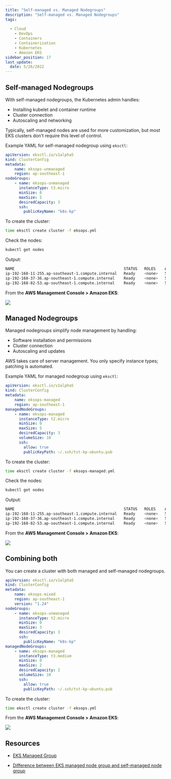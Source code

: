 ```yaml
---
title: "Self-managed vs. Managed Nodegroups"
description: "Self-managed vs. Managed Nodegroups"
tags: 
 
  - Cloud
    - DevOps
    - Containers
    - Containerization
    - Kubernetes
    - Amazon EKS
sidebar_position: 17
last_update:
  date: 5/26/2022
---
```



## Self-managed Nodegroups

With self-managed nodegroups, the Kubernetes admin handles:

- Installing kubelet and container runtime
- Cluster connection
- Autoscaling and networking

Typically, self-managed nodes are used for more customization, but most EKS clusters don’t require this level of control.

Example YAML for self-managed nodegroup using `eksctl`:

```yaml
apiVersion: eksctl.io/v1alpha5
kind: ClusterConfig
metadata:
    name: eksops-unmanaged
    region: ap-southeast-1
nodeGroups:
    - name: eksops-unmanaged
      instanceType: t3.micro
      minSize: 0
      maxSize: 5
      desiredCapacity: 3
      ssh: 
        publicKeyName: "k8s-kp"
```

To create the cluster:

```bash
time eksctl create cluster -f eksops.yml  
```

Check the nodes: 

```bash
kubectl get nodes
```

Output: 

```bash 
NAME                                                STATUS   ROLES    AGE   VERSION
ip-192-168-11-255.ap-southeast-1.compute.internal   Ready    <none>   55m   v1.24.13-eks-0a21954
ip-192-168-37-36.ap-southeast-1.compute.internal    Ready    <none>   55m   v1.24.13-eks-0a21954
ip-192-168-82-53.ap-southeast-1.compute.internal    Ready    <none>   55m   v1.24.13-eks-0a21954  
```


From the **AWS Management Console > Amazon EKS**:

<div class='img-center'>

![](/img/docs/058-unamangednodegroup.png)

</div>




## Managed Nodegroups 

Managed nodegroups simplify node management by handling:

- Software installation and permissions
- Cluster connection
- Autoscaling and updates

AWS takes care of server management. You only specify instance types; patching is automated.

Example YAML for managed nodegroup using `eksctl`:

```yaml
apiVersion: eksctl.io/v1alpha5
kind: ClusterConfig
metadata:
    name: eksops-managed
    region: ap-southeast-1
managedNodeGroups:
    - name: eksops-managed
      instanceType: t2.micro
      minSize: 0
      maxSize: 5
      desiredCapacity: 3
      volumeSize: 10
      ssh:
        allow: true
        publicKeyPath: ~/.ssh/tst-kp-ubuntu.pub
```

To create the cluster:

```bash
time eksctl create cluster -f eksops-managed.yml  
```

Check the nodes: 

```bash
kubectl get nodes
```

Output: 

```bash
NAME                                                STATUS   ROLES    AGE   VERSION
ip-192-168-11-255.ap-southeast-1.compute.internal   Ready    <none>   55m   v1.24.13-eks-0a21954
ip-192-168-37-36.ap-southeast-1.compute.internal    Ready    <none>   55m   v1.24.13-eks-0a21954
ip-192-168-82-53.ap-southeast-1.compute.internal    Ready    <none>   55m   v1.24.13-eks-0a21954  
```

From the **AWS Management Console > Amazon EKS**:

<div class='img-center'>

![](/img/docs/058-managednodegroups.png)

</div>



## Combining both 

You can create a cluster with both managed and self-managed nodegroups.

```yaml
apiVersion: eksctl.io/v1alpha5
kind: ClusterConfig
metadata:
    name: eksops-mixed
    region: ap-southeast-1
    version: "1.24"
nodeGroups:
    - name: eksops-unmanaged
      instanceType: t2.micro
      minSize: 0
      maxSize: 3
      desiredCapacity: 3
      ssh: 
        publicKeyName: "k8s-kp"
managedNodeGroups:
    - name: eksops-managed
      instanceType: t3.medium
      minSize: 0
      maxSize: 2
      desiredCapacity: 2
      volumeSize: 10
      ssh:
        allow: true
        publicKeyPath: ~/.ssh/tst-kp-ubuntu.pub
```

To create the cluster:

```bash
time eksctl create cluster -f eksops.yml  
```

From the **AWS Management Console > Amazon EKS**:

<div class='img-center'>

![](/img/docs/057-mixedmanaged-and-unmanagednodegroups.png)

</div>



## Resources 

- [EKS Managed Group](https://eksctl.io/usage/eks-managed-nodes/)

- [Difference between EKS managed node group and self-managed node group](https://repost.aws/questions/QU3b7kgBtFSCGtWW88a3fiMQ/difference-between-eks-managed-node-group-and-self-managed-node-group)



 

  